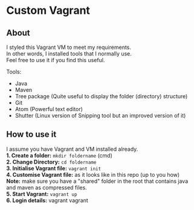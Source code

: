 # Custom Vagrant

## About
I styled this Vagrant VM to meet my requirements.<br />
In other words, I installed tools that I normally use.<br />
Feel free to use it if you find this useful.<br />

Tools:<br />
- Java
- Maven
- Tree package (Quite useful to display the folder (directory) structure)
- Git
- Atom (Powerful text editor)
- Shutter (Linux version of Snipping tool but an improved version of it)

## How to use it

I assume you have Vagrant and VM installed already.<br />
<strong>1. Create a folder:</strong> ```mkdir foldername``` (cmd)<br />
<strong>2. Change Directory:</strong> ```cd foldername``` <br />
<strong>3. Initialise Vagrant file:</strong> ```vagrant init``` <br />
<strong>4. Customise Vagrant file:</strong> as it looks like in this repo (up to you how)<br />
<strong>Note:</strong> make sure you have a "shared" folder in the root that contains java and maven as compressed files.<br />
<strong>5. Start Vagrant:</strong> ```vagrant up```<br />
<strong>6. Login details:</strong> vagrant vagrant
